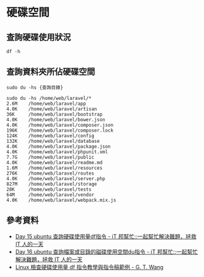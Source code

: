# 硬碟空間

## 查詢硬碟使用狀況

```
df -h
```

## 查詢資料夾所佔硬碟空間

```
sudo du -hs {查詢目錄}
```


```
sudo du -hs /home/web/laravel/*
2.6M	/home/web/laravel/app
4.0K	/home/web/laravel/artisan
36K     /home/web/laravel/bootstrap
4.0K	/home/web/laravel/bower.json
4.0K	/home/web/laravel/composer.json
196K	/home/web/laravel/composer.lock
124K	/home/web/laravel/config
132K	/home/web/laravel/database
4.0K	/home/web/laravel/package.json
4.0K	/home/web/laravel/phpunit.xml
7.7G	/home/web/laravel/public
4.0K	/home/web/laravel/readme.md
1.6M	/home/web/laravel/resources
276K	/home/web/laravel/routes
4.0K	/home/web/laravel/server.php
827M	/home/web/laravel/storage
28K     /home/web/laravel/tests
64M     /home/web/laravel/vendor
4.0K	/home/web/laravel/webpack.mix.js
```


## 參考資料
* [Day 15 ubuntu 查詢硬碟使用量df指令 - iT 邦幫忙::一起幫忙解決難題，拯救 IT 人的一天](https://ithelp.ithome.com.tw/articles/10160087)
* [Day 16 ubuntu 查詢檔案或目錄的磁碟使用空間du指令 - iT 邦幫忙::一起幫忙解決難題，拯救 IT 人的一天](https://ithelp.ithome.com.tw/articles/10160234)
* [Linux 檢查硬碟使用量 df 指令教學與指令稿範例 - G. T. Wang](https://blog.gtwang.org/linux/linux-df-command-check-disk-space-usage-tutorial-script-example/)
